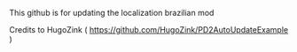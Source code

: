 This github is for updating the localization brazilian mod

Credits to HugoZink ( https://github.com/HugoZink/PD2AutoUpdateExample )

